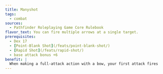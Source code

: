 ```yaml
---
title: Manyshot
tags:
  - combat
sources:
  - Pathfinder Roleplaying Game Core Rulebook
flavor_text: You can fire multiple arrows at a single target.
prerequisites:
  - Dex 17
  - [Point-Blank Shot](/feats/point-blank-shot/)
  - [Rapid Shot](/feats/rapid-shot/)
  - base attack bonus +6
benefit: |
  When making a full-attack action with a bow, your first attack fires two arrows. If the attack hits, both arrows hit. Apply precision-based damage (such as sneak attack) and critical hit damage only once for this attack. Damage bonuses from using a composite bow with a high Strength bonus apply to each arrow, as do other damage bonuses, such as a ranger's favored enemy bonus. Damage reduction and resistances apply separately to each arrow.
---
```



